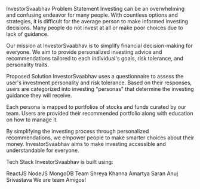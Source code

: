 InvestorSvaabhav
Problem Statement
Investing can be an overwhelming and confusing endeavor for many people. With countless options and strategies, it is difficult for the average person to make informed investing decisions. Many people do not invest at all or make poor choices due to lack of guidance.

Our mission at InvestorSvaabhav is to simplify financial decision-making for everyone. We aim to provide personalized investing advice and recommendations tailored to each individual's goals, risk tolerance, and personality traits.

Proposed Solution
InvestorSvaabhav uses a questionnaire to assess the user's investment personality and risk tolerance. Based on their responses, users are categorized into investing "personas" that determine the investing guidance they will receive.

Each persona is mapped to portfolios of stocks and funds curated by our team. Users are provided their recommended portfolio along with education on how to manage it.

By simplifying the investing process through personalized recommendations, we empower people to make smarter choices about their money. InvestorSvaabhav aims to make investing accessible and understandable for everyone.

Tech Stack
InvestorSvaabhav is built using:

ReactJS
NodeJS
MongoDB
Team
Shreya Khanna
Amartya Saran
Anuj Srivastava
We are team Amigos!
